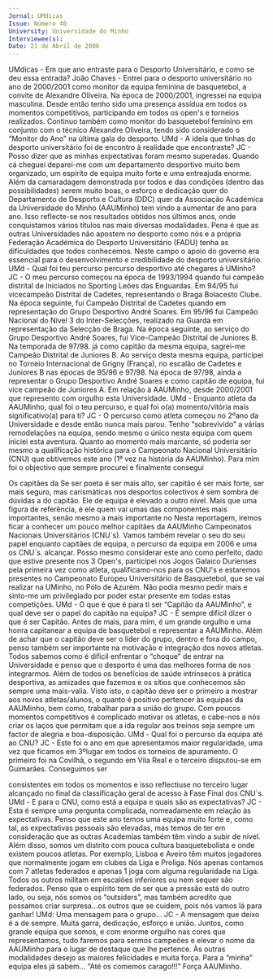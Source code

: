 ```yaml
---
Jornal: UMdicas
Issue: Número 40
University: Universidade do Minho
Interviewee(s): 
Date: 21 de Abril de 2006
---
```

UMdicas - Em que ano entraste para o Desporto
Universitário, e como se deu essa entrada?
João Chaves - Entrei para o desporto universitário no
ano de 2000/2001 como monitor da equipa feminina
de basquetebol, a convite de Alexandre Oliveira. Na
época de 2000/2001, ingressei na equipa masculina.
Desde então tenho sido uma presença assídua em
todos os momentos competitivos, participando em
todos os open's e torneios realizados. Continuo
também como monitor do basquetebol feminino em
conjunto com o técnico Alexandre Oliveira, tendo sido
considerado o “Monitor do Ano” na última gala do
desporto.
UMd - A ideia que tinhas do desporto universitário
foi de encontro à realidade que encontraste?
JC - Posso dizer que as minhas expectativas foram
mesmo superadas. Quando cá cheguei deparei-me
com um departamento desportivo muito bem
organizado, um espírito de equipa muito forte e uma
entreajuda enorme. Além da camaradagem
demonstrada por todos e das condições (dentro das
possibilidades) serem muito boas, o esforço e
dedicação quer do Departamento de Desporto e
Cultura (DDC) quer da Associação Académica da
Universidade do Minho (AAUMinho) tem vindo a
aumentar de ano para ano. Isso reflecte-se nos
resultados obtidos nos últimos anos, onde
conquistamos vários títulos nas mais diversas
modalidades. Pena é que as outras Universidades
não apostem no desporto como nós e a própria
Federação Académica do Desporto Universitário
(FADU) tenha as dificuldades que todos conhecemos.
Neste campo o apoio do governo era essencial para o
desenvolvimento e credibilidade do desporto
universitário.
UMd - Qual foi teu percurso percurso desportivo
até chegares à UMinho?
JC - O meu percurso começou na época de
1993/1994 quando fui campeão distrital de Iniciados
no Sporting Leões das Enguardas. Em 94/95 fui vicecampeão Distrital de Cadetes, representando o Braga
Bolacesto Clube. Na época seguinte, fui Campeão
Distrital de Cadetes quando em representação do
Grupo Desportivo André Soares. Em 95/96 fui
Campeão Nacional do Nível 3 do Inter-Selecções,
realizado na Guarda em representação da Selecção
de Braga. Na época seguinte, ao serviço do Grupo
Desportivo André Soares, fui Vice-Campeão Distrital
de Juniores B. Na temporada de 97/98. já como
capitão da mesma equipa, sagrei-me Campeão
Distrital de Juniores B.
Ao serviço desta mesma equipa, participei no Torneio
Internacional de Grigny (França), no escalão de
Cadetes e Juniores B nas épocas de 95/96 e 97/98.
Na época de 97/98, ainda a representar o Grupo
Desportivo André Soares e como capitão de equipa,
fui vice campeão de Juniores A. Em relação à
AAUMinho, desde 2000/2001 que represento com
orgulho esta Universidade.
UMd - Enquanto atleta da AAUMinho, qual foi o teu
percurso, e qual foi o(a) momento/vitória mais
significativo(a) para ti?
JC - O percurso como atleta começou no 2ºano da
Universidade e desde então nunca mais parou. Tenho
“sobrevivido” a várias remodelações na equipa,
sendo mesmo o único nesta equipa com quem iniciei
esta aventura.
Quanto ao momento mais marcante, só poderia ser
mesmo a qualificação histórica para o Campeonato
Nacional Universitário (CNU) que obtivemos este ano
(1ª vez na história da AAUMinho). Para mim foi o
objectivo que sempre procurei e finalmente consegui

Os capitães da
Se ser poeta é ser mais alto, ser capitão é ser mais forte, ser mais seguro, mas
carismáticas nos desportos colectivos é sem sombra de dúvidas a do capitão. Ele
de equipa é elevado a outro nível. Mais que uma figura de referência, é ele quem vai
umas das componentes mais importantes, senão mesmo a mais importante no
Nesta reportagem, iremos ficar a conhecer um pouco melhor capitães da AAUMinho
Campeonatos Nacionais Universitários (CNU´s). Vamos também revelar o seu
do seu papel enquanto capitães de equipa, o percurso da equipa em 2006 e uma
os CNU´s.
alcançar. Posso mesmo considerar este ano como
perfeito, dado que estive presente nos 3 Open's,
participei nos Jogos Galaico Durienses pela primeira
vez como atleta, qualificamo-nos para os CNU's e
estaremos presentes no Campeonato Europeu
Universitário de Basquetebol, que se vai realizar na
UMinho, no Pólo de Azurém. Não podia mesmo pedir
mais e sinto-me um privilegiado por poder estar
presente em todas estas competições.
UMd - O que é que é para ti ser “Capitão da
AAUMinho”, e qual deve ser o papel do capitão na
equipa?
JC - É sempre difícil dizer o que é ser Capitão. Antes
de mais, para mim, é um grande orgulho e uma honra
capitanear a equipa de basquetebol e representar a
AAUMinho. Além de achar que o capitão deve ser o
líder do grupo, dentro e fora do campo, penso
também ser importante na motivação e integração
dos novos atletas. Todos sabemos como é difícil
enfrentar o “choque” de entrar na Universidade e
penso que o desporto é uma das melhores forma de
nos integrarmos. Além de todos os benefícios de
saúde intrínsecos à prática desportiva, as amizades
que fazemos e os sítios que conhecemos são sempre
uma mais-valia. Visto isto, o capitão deve ser o
primeiro a mostrar aos novos atletas/alunos, o quanto
é positivo pertencer às equipas da AAUMinho, bem
como, trabalhar para a união do grupo. Com poucos
momentos competitivos é complicado motivar os
atletas, e cabe-nos a nós criar os laços que permitam
que a ida regular aos treinos seja sempre um factor de
alegria e boa-disposição.
UMd - Qual foi o percurso da equipa até ao CNU?
JC - Este foi o ano em que apresentamos maior
regularidade, uma vez que ficamos em 3ºlugar em
todos os torneios de apuramento. O primeiro foi na
Covilhã, o segundo em Vila Real e o terceiro
disputou-se em Guimarães. Conseguimos ser

consistentes em todos os momentos e isso reflectiuse no terceiro lugar alcançado no final da
classificação geral de acesso à Fase Final dos
CNU´s.
UMd - E para o CNU, como está a equipa e quais
são as expectativas?
JC - Esta é sempre uma pergunta complicada,
nomeadamente em relação às expectativas. Penso
que este ano temos uma equipa muito forte e, como
tal, as expectativas pessoais são elevadas, mas
temos de ter em consideração que as outras
Academias também têm vindo a subir de nível. Além
disso, somos um distrito com pouca cultura
basquetebolista e onde existem poucos atletas. Por
exemplo, Lisboa e Aveiro têm muitos jogadores que
normalmente jogam em clubes da Liga e Proliga. Nós
apenas contamos com 7 atletas federados e apenas
1 joga com alguma regularidade na Liga. Todos os
outros militam em escalões inferiores ou nem sequer
são federados. Penso que o espírito tem de ser que a
pressão está do outro lado, ou seja, nós somos os
“outsiders”, mas também acredito que possamos
criar surpresa…os outros que se cuidem, pois nós
vamos lá para ganhar!
UMd: Uma mensagem para o grupo…
JC - A mensagem que deixo é a de sempre. Muita
garra, dedicação, esforço e união. Juntos, como
grande equipa que somos, e com enorme orgulho nas
cores que representamos, tudo faremos para sermos
campeões e elevar o nome da AAUMinho para o lugar
de destaque que lhe pertence. Às outras
modalidades desejo as maiores felicidades e muita
força. Para a “minha” equipa eles já sabem… “Até os
comemos carago!!!” Força AAUMinho.